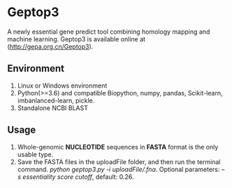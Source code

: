 # Geptop3
A newly essential gene predict tool combining homology mapping and machine learning. Geptop3 is available online at (http://gepa.org.cn/Geptop3).

## Environment
1. Linux or Windows environment
2. Python(>=3.6) and compatible Biopython, numpy, pandas, Scikit-learn, imbanlanced-learn, pickle.
3. Standalone NCBI BLAST

## Usage
1. Whole-genomic __NUCLEOTIDE__ sequences in __FASTA__ format is the only usable type.
2. Save the FASTA files in the uploadFile folder, and then run the terminal command. *python geptop3.py -i uploadFile/.fna*. Optional parameters: *–s essentiality score cutoff*, default: 0.26.
